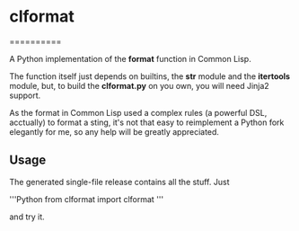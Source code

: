 # clformat
==========

A Python implementation of the **format** function in Common Lisp.

The function itself just depends on builtins, the **str** module and the **itertools** module, but, to build the **clformat.py** on you own, you will need Jinja2 support.

As the format in Common Lisp used a complex rules (a powerful DSL, acctually) to format a sting, it's not that easy to reimplement a Python fork elegantly for me, so any help will be greatly appreciated.

## Usage

The generated single-file release contains all the stuff. Just

'''Python
from clformat import clformat
'''

and try it.


